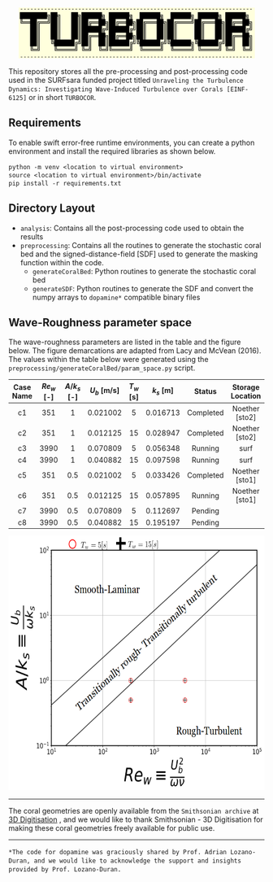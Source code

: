 <!--- the logo -->
<center><img src="assets/turbocorLogo.png" height=100></center>  

This repository stores all the pre-processing and post-processing code used in the SURFsara funded project titled `Unraveling the Turbulence Dynamics: Investigating Wave-Induced Turbulence over Corals [EINF-6125]` or in short `TURBOCOR`.

## Requirements
To enable swift error-free runtime environments, you can create a python environment and install the required libraries as shown below.
```  
python -m venv <location to virtual environment>
source <location to virtual environment>/bin/activate
pip install -r requirements.txt
```

## Directory Layout

- `analysis`: Contains all the post-processing code used to obtain the results
- `preprocessing`: Contains all the routines to generate the stochastic coral bed and the signed-distance-field [SDF] used to generate the masking function within the code.  
    - `generateCoralBed`: Python routines to generate the stochastic coral bed
    - `generateSDF`: Python routines to generate the SDF and convert the numpy arrays to `dopamine*` compatible binary files

## Wave-Roughness parameter space

The wave-roughness parameters are listed in the table and the figure below. The figure demarcations are adapted from Lacy and McVean (2016). The values within the table below were generated using the `preprocessing/generateCoralBed/param_space.py` script.

| Case Name | $Re_w$ [-] | $A/k_s$ [-] | $U_b$ [m/s] | $T_w$ [s] | $k_s$ [m] | Status | Storage Location | Backup |
|:---------:|:----:|:-------:|:-----------:|:---------:|:---------:|:---------:|:--------------:|:--------:|
| c1        | 351  |    1    | 0.021002    |    5      | 0.016713  | Completed | Noether [sto2] | ICT storage |
| c2        | 351  |    1    | 0.012125    |    15     | 0.028947  | Completed | Noether [sto2] | ICT storage |
| c3        | 3990 |    1    | 0.070809    |    5      | 0.056348  | Running   | surf           | Pending     |
| c4        | 3990 |    1    | 0.040882    |    15     | 0.097598  | Running   | surf           | Pending     |
| c5        | 351  |    0.5  | 0.021002    |    5      | 0.033426  | Completed | Noether [sto1] | ICT storage |
| c6        | 351  |    0.5  | 0.012125    |    15     | 0.057895  | Running   | Noether [sto1] | Pending     |
| c7        | 3990 |    0.5  | 0.070809    |    5      | 0.112697  | Pending   |                |             |     
| c8        | 3990 |    0.5  | 0.040882    |    15     | 0.195197  | Pending   |                |             |

<img src="assets/pspace.png" height=500>

<hr>

The coral geometries are openly available from the `Smithsonian archive` at [3D Digitisation] , and we would like to thank Smithsonian - 3D Digitisation for making these coral geometries freely available for public use.

<hr>

`*The code for dopamine was graciously shared by Prof. Adrian Lozano-Duran, and we would like to acknowledge the support and insights provided by Prof. Lozano-Duran.`


[3D Digitisation]:https://3d.si.edu/corals



